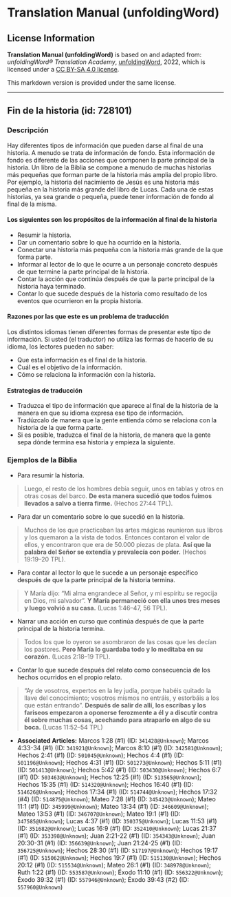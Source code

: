 # Translation Manual (unfoldingWord)

## License Information

**Translation Manual (unfoldingWord)** is based on and adapted from: _unfoldingWord® Translation Academy_, [unfoldingWord](https://unfoldingword.org/utw), 2022, which is licensed under a [CC BY-SA 4.0 license](https://creativecommons.org/licenses/by-sa/4.0/legalcode.en).

This markdown version is provided under the same license.



--------------------------------

## Fin de la historia (id: 728101)

### Descripción

Hay diferentes tipos de información que pueden darse al final de una historia. A menudo se trata de información de fondo. Esta información de fondo es diferente de las acciones que componen la parte principal de la historia. Un libro de la Biblia se compone a menudo de muchas historias más pequeñas que forman parte de la historia más amplia del propio libro. Por ejemplo, la historia del nacimiento de Jesús es una historia más pequeña en la historia más grande del libro de Lucas. Cada una de estas historias, ya sea grande o pequeña, puede tener información de fondo al final de la misma.

#### Los siguientes son los propósitos de la información al final de la historia

* Resumir la historia.
* Dar un comentario sobre lo que ha ocurrido en la historia.
* Conectar una historia más pequeña con la historia más grande de la que forma parte.
* Informar al lector de lo que le ocurre a un personaje concreto después de que termine la parte principal de la historia.
* Contar la acción que continúa después de que la parte principal de la historia haya terminado.
* Contar lo que sucede después de la historia como resultado de los eventos que ocurrieron en la propia historia.

#### Razones por las que este es un problema de traducción

Los distintos idiomas tienen diferentes formas de presentar este tipo de información. Si usted (el traductor) no utiliza las formas de hacerlo de su idioma, los lectores pueden no saber:

* Que esta información es el final de la historia.
* Cuál es el objetivo de la información.
* Cómo se relaciona la información con la historia.

#### Estrategias de traducción

* Traduzca el tipo de información que aparece al final de la historia de la manera en que su idioma expresa ese tipo de información.
* Tradúzcalo de manera que la gente entienda cómo se relaciona con la historia de la que forma parte.
* Si es posible, traduzca el final de la historia, de manera que la gente sepa dónde termina esa historia y empieza la siguiente.

### Ejemplos de la Biblia

* Para resumir la historia.

> Luego, el resto de los hombres debía seguir, unos en tablas y otros en otras cosas del barco. **De esta manera sucedió que todos fuimos llevados a salvo a tierra firme.** (Hechos 27:44 TPL).

* Para dar un comentario sobre lo que sucedió en la historia.

> Muchos de los que practicaban las artes mágicas reunieron sus libros y los quemaron a la vista de todos. Entonces contaron el valor de ellos, y encontraron que era de 50\.000 piezas de plata. **Así que la palabra del Señor se extendía y prevalecía con poder.** (Hechos 19:19–20 TPL).

* Para contar al lector lo que le sucede a un personaje específico después de que la parte principal de la historia termina.

> Y María dijo: “Mi alma engrandece al Señor, y mi espíritu se regocija en Dios, mi salvador”. **Y María permaneció con ella unos tres meses y luego volvió a su casa.** (Lucas 1:46–47, 56 TPL).

* Narrar una acción en curso que continúa después de que la parte principal de la historia termina.

> Todos los que lo oyeron se asombraron de las cosas que les decían los pastores. **Pero María lo guardaba todo y lo meditaba en su corazón.** (Lucas 2:18–19 TPL).

* Contar lo que sucede después del relato como consecuencia de los hechos ocurridos en el propio relato.

> “Ay de vosotros, expertos en la ley judía, porque habéis quitado la llave del conocimiento; vosotros mismos no entráis, y estorbáis a los que están entrando”. **Después de salir de allí, los escribas y los fariseos empezaron a oponerse ferozmente a él y a discutir contra él sobre muchas cosas, acechando para atraparlo en algo de su boca.** (Lucas 11:52–54 TPL)

* **Associated Articles:** Marcos 1:28 (#1) (ID: `341428@Unknown`); Marcos 4:33-34 (#1) (ID: `341921@Unknown`); Marcos 8:10 (#1) (ID: `342581@Unknown`); Hechos 2:41 (#1) (ID: `501045@Unknown`); Hechos 4:4 (#1) (ID: `501196@Unknown`); Hechos 4:31 (#1) (ID: `501273@Unknown`); Hechos 5:11 (#1) (ID: `501413@Unknown`); Hechos 5:42 (#1) (ID: `503430@Unknown`); Hechos 6:7 (#1) (ID: `503463@Unknown`); Hechos 12:25 (#1) (ID: `513565@Unknown`); Hechos 15:35 (#1) (ID: `514320@Unknown`); Hechos 16:40 (#1) (ID: `514626@Unknown`); Hechos 17:34 (#1) (ID: `514744@Unknown`); Hechos 17:32 (#4) (ID: `514875@Unknown`); Mateo 7:28 (#1) (ID: `345423@Unknown`); Mateo 11:1 (#1) (ID: `345999@Unknown`); Mateo 13:34 (#1) (ID: `346609@Unknown`); Mateo 13:53 (#1) (ID: `346707@Unknown`); Mateo 19:1 (#1) (ID: `347585@Unknown`); Lucas 4:37 (#1) (ID: `350375@Unknown`); Lucas 11:53 (#1) (ID: `351682@Unknown`); Lucas 16:9 (#1) (ID: `352410@Unknown`); Lucas 21:37 (#1) (ID: `353398@Unknown`); Juan 2:21-22 (#1) (ID: `354343@Unknown`); Juan 20:30-31 (#1) (ID: `356639@Unknown`); Juan 21:24-25 (#1) (ID: `356725@Unknown`); Hechos 28:30 (#1) (ID: `517197@Unknown`); Hechos 19:17 (#1) (ID: `515062@Unknown`); Hechos 19:7 (#1) (ID: `515130@Unknown`); Hechos 20:12 (#1) (ID: `515534@Unknown`); Mateo 26:1 (#1) (ID: `348978@Unknown`); Ruth 1:22 (#1) (ID: `553587@Unknown`); Éxodo 11:10 (#1) (ID: `556322@Unknown`); Éxodo 39:32 (#1) (ID: `557946@Unknown`); Éxodo 39:43 (#2) (ID: `557960@Unknown`)

